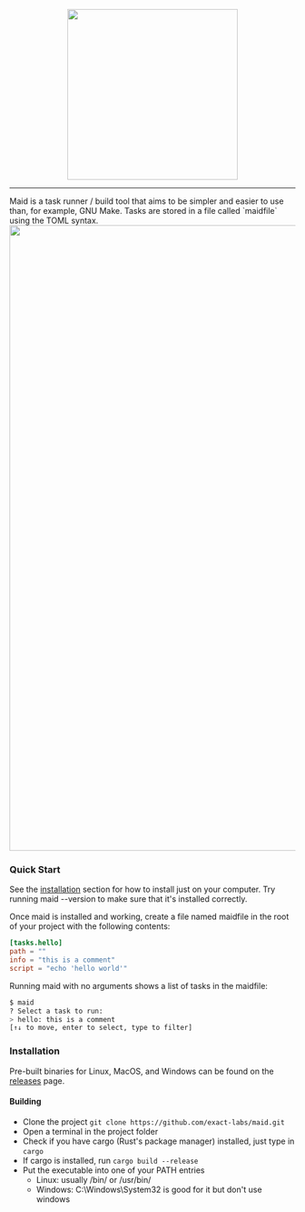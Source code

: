 <p align="center"><img style="width: 300px;" src="https://cdn.justjs.dev/assets/svg/maid_title.svg" /></p>
<hr />
Maid is a task runner / build tool that aims to be simpler and easier to use than, for example, GNU Make.
Tasks are stored in a file called `maidfile` using the TOML syntax.

<img style="width: 1100px;" src="https://cdn.justjs.dev/assets/maid_screenshot.png">

### Quick Start

See the [installation](#installation) section for how to install just on your computer. Try running maid --version to make sure that it's installed correctly.

Once maid is installed and working, create a file named maidfile in the root of your project with the following contents:

```toml
[tasks.hello]
path = ""
info = "this is a comment"
script = "echo 'hello world'"
```

Running maid with no arguments shows a list of tasks in the maidfile:

```bash
$ maid
? Select a task to run:
> hello: this is a comment
[↑↓ to move, enter to select, type to filter]
```

### Installation

Pre-built binaries for Linux, MacOS, and Windows can be found on the [releases](https://github.com/exact-labs/maid/releases) page.

#### Building

- Clone the project `git clone https://github.com/exact-labs/maid.git`
- Open a terminal in the project folder
- Check if you have cargo (Rust's package manager) installed, just type in `cargo`
- If cargo is installed, run `cargo build --release`
- Put the executable into one of your PATH entries
  - Linux: usually /bin/ or /usr/bin/
  - Windows: C:\Windows\System32 is good for it but don't use windows

